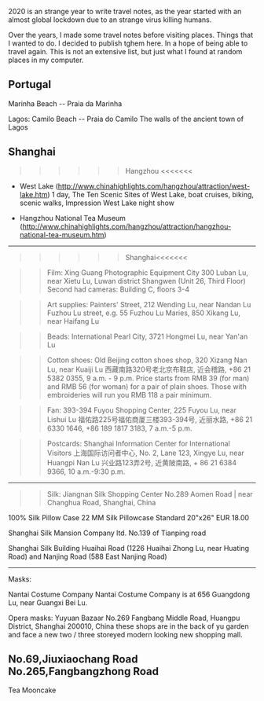 
2020 is an strange year to write travel notes, as the year started with an almost global lockdown due to an strange virus killing humans.

Over the years, I made some travel notes before visiting places. Things that I wanted to do. I decided to publish tghem here. In a hope of being able to travel again. This is not an extensive list, but just what I found at random places in my computer.


## Portugal

Marinha Beach -- Praia da Marinha

Lagos:
Camilo Beach -- Praia do Camilo
The walls of the ancient town of Lagos

## Shanghai
>>>>>> Hangzhou <<<<<<<

- West Lake (http://www.chinahighlights.com/hangzhou/attraction/west-lake.htm)
1 day, The Ten Scenic Sites of West Lake, boat cruises, biking, scenic walks, Impression West Lake night show

- Hangzhou National Tea Museum 
(http://www.chinahighlights.com/hangzhou/attraction/hangzhou-national-tea-museum.htm)

--------------------------------------------------
>>>>>> Shanghai<<<<<<<

>> Film:
Xing Guang Photographic Equipment City
300 Luban Lu, near Xietu Lu, Luwan district
Shangwen (Unit 26, Third Floor)
Second had cameras: Building C, floors 3-4

>> Art supplies:
Painters' Street, 212 Wending Lu, near Nandan Lu
Fuzhou Lu street, e.g. 55 Fuzhou Lu
Maries, 850 Xikang Lu, near Haifang Lu

>> Beads:
International Pearl City, 3721 Hongmei Lu, near Yan'an Lu

>> Cotton shoes:
Old Beijing cotton shoes shop, 320 Xizang Nan Lu, near Kuaiji Lu 西藏南路320号老北京布鞋店, 近会稽路, +86 21 5382 0355, 9 a.m. - 9 p.m. Price starts from RMB 39 (for man) and RMB 56 (for woman) for a pair of plain shoes. Those with embroideries will run you RMB 118 a pair minimum. 

>> Fan:
393-394 Fuyou Shopping Center, 225 Fuyou Lu, near Lishui Lu 福佑路225号福佑商厦三楼393-394号, 近丽水路, +86 21 6330 1646, +86 189 1817 3183, 7 a.m.-5 p.m.

>> Postcards:
Shanghai Information Center for International Visitors 上海国际访问者中心, No. 2, Lane 123, Xingye Lu, near Huangpi Nan Lu 兴业路123弄2号, 近黄陂南路, + 86 21 6384 9366, 10 a.m.-9:30 p.m.

--------------------------------------------------
>> Silk:
Jiangnan Silk Shopping Center
No.289 Aomen Road | near Changhua Road, Shanghai, China

100% Silk Pillow Case 22 MM Silk Pillowcase Standard 20"x26"
EUR 18.00

Shanghai Silk Mansion Company ltd.
No.139 of Tianping road

Shanghai Silk Building
Huaihai Road (1226 Huaihai Zhong Lu, near Huating Road) and Nanjing Road (588 East Nanjing Road)


--------------------------------------------------
Masks:

Nantai Costume Company
Nantai Costume Company is at 656 Guangdong Lu, near Guangxi Bei Lu.

Opera masks:
Yuyuan Bazaar
No.269 Fangbang Middle Road, Huangpu District, Shanghai 200010, China
these shops are in the back of yu garden and face a new two / three storeyed modern looking new shopping mall.

No.69,Jiuxiaochang Road 
No.265,Fangbangzhong Road 
--------------------------------------------------

Tea
Mooncake
